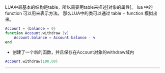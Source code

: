 LUA中最基本的结构是table，所以需要用table来描述[对象的属性]。
lua 中的 function 可以用来表示方法。
那么LUA中的类可以通过 table + function 模拟出来。

```lua
Account = {balance = 0}
function Account.withdraw (v)
    Account.balance = Account.balance - v
end
```

* 创建了一个新的函数，并且保存在Account对象的withdraw域内

```lua
Account.withdraw(100.00)
```

---

